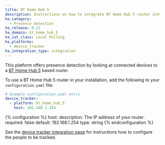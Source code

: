 ```yaml
---
title: BT Home Hub 5
description: Instructions on how to integrate BT Home Hub 5 router into Home Assistant.
ha_category:
  - Presence detection
ha_release: 0.22
ha_domain: bt_home_hub_5
ha_iot_class: Local Polling
ha_platforms:
  - device_tracker
ha_integration_type: integration
---
```


This platform offers presence detection by looking at connected devices to a [BT Home Hub 5](https://en.wikipedia.org/wiki/BT_Home_Hub) based router.

To use a BT Home Hub 5 router in your installation, add the following to your `configuration.yaml` file:

```yaml
# Example configuration.yaml entry
device_tracker:
  - platform: bt_home_hub_5
    host: 192.168.1.254
```

{% configuration %}
host:
  description: The IP address of your router.
  required: false
  default: 192.168.1.254
  type: string
{% endconfiguration %}

See the [device tracker integration page](/integrations/device_tracker/) for instructions how to configure the people to be tracked.

